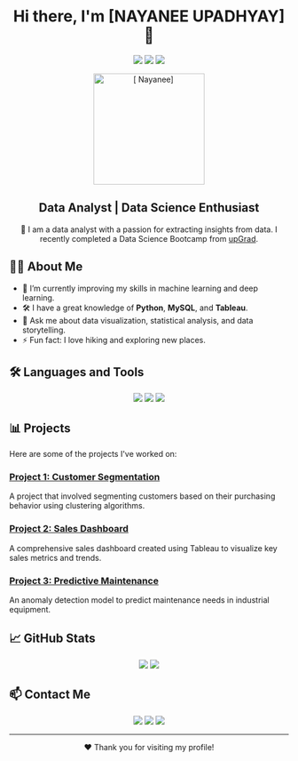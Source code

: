 <h1 align="center">Hi there, I'm [NAYANEE UPADHYAY] 👋</h1>

<p align="center">
  <a href="https://www.linkedin.com/in/yourprofile/"><img src="https://img.shields.io/badge/LinkedIn-0077B5?style=for-the-badge&logo=linkedin&logoColor=white"></a>
  <a href="https://twitter.com/yourprofile"><img src="https://img.shields.io/badge/Twitter-1DA1F2?style=for-the-badge&logo=twitter&logoColor=white"></a>
  <a href="mailto:your.email@example.com"><img src="https://img.shields.io/badge/Email-D14836?style=for-the-badge&logo=gmail&logoColor=white"></a>
</p>

<p align="center">
  <img src="IMG_20220513_183629.jpg" alt="[ Nayanee]" width="200" height="200">
</p>

<h2 align="center">Data Analyst | Data Science Enthusiast</h2>

<p align="center">
  🚀 I am a data analyst with a passion for extracting insights from data. I recently completed a Data Science Bootcamp from <a href="https://www.upgrad.com/">upGrad</a>.
</p>

## 👨‍💻 About Me
- 🌱 I’m currently improving my skills in machine learning and deep learning.
- 🛠️ I have a great knowledge of **Python**, **MySQL**, and **Tableau**.
- 💬 Ask me about data visualization, statistical analysis, and data storytelling.
- ⚡ Fun fact: I love hiking and exploring new places.

## 🛠️ Languages and Tools
<p align="center">
  <img src="https://img.shields.io/badge/Python-3776AB?style=for-the-badge&logo=python&logoColor=white">
  <img src="https://img.shields.io/badge/MySQL-4479A1?style=for-the-badge&logo=mysql&logoColor=white">
  <img src="https://img.shields.io/badge/Tableau-E97627?style=for-the-badge&logo=tableau&logoColor=white">
</p>

## 📊 Projects
Here are some of the projects I've worked on:

### [Project 1: Customer Segmentation](https://github.com/nayanee123/nayanee123-Anomaly-Detection-)
A project that involved segmenting customers based on their purchasing behavior using clustering algorithms.

### [Project 2: Sales Dashboard](https://github.com/yourusername/sales-dashboard)
A comprehensive sales dashboard created using Tableau to visualize key sales metrics and trends.

### [Project 3: Predictive Maintenance](https://github.com/yourusername/predictive-maintenance)
An anomaly detection model to predict maintenance needs in industrial equipment.

## 📈 GitHub Stats
<p align="center">
  <img src="https://github-readme-stats.vercel.app/api?username=yourusername&show_icons=true&theme=radical">
  <img src="https://github-readme-stats.vercel.app/api/top-langs/?username=yourusername&layout=compact&theme=radical">
</p>

## 📫 Contact Me
<p align="center">
  <a href="mailto:your.email@example.com"><img src="https://img.shields.io/badge/Email-D14836?style=for-the-badge&logo=gmail&logoColor=white"></a>
  <a href="https://www.linkedin.com/in/yourprofile/"><img src="https://img.shields.io/badge/LinkedIn-0077B5?style=for-the-badge&logo=linkedin&logoColor=white"></a>
  <a href="https://twitter.com/yourprofile"><img src="https://img.shields.io/badge/Twitter-1DA1F2?style=for-the-badge&logo=twitter&logoColor=white"></a>
</p>

---

<p align="center">❤️ Thank you for visiting my profile!</p>
